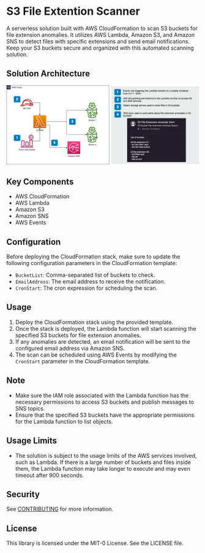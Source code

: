 # S3 File Extention Scanner 

A serverless solution built with AWS CloudFormation to scan S3 buckets for file extension anomalies. It utilizes AWS Lambda, Amazon S3, and Amazon SNS to detect files with specific extensions and send email notifications. Keep your S3 buckets secure and organized with this automated scanning solution.

## Solution Architecture

![Solution Architecture](img/architecture_diagram.png)

## Key Components

- AWS CloudFormation
- AWS Lambda
- Amazon S3
- Amazon SNS
- AWS Events

## Configuration

Before deploying the CloudFormation stack, make sure to update the following configuration parameters in the CloudFormation template:

- `BucketList`: Comma-separated list of buckets to check.
- `EmailAddress`: The email address to receive the notification.
- `CronStart`: The cron expression for scheduling the scan.

## Usage

1. Deploy the CloudFormation stack using the provided template.
2. Once the stack is deployed, the Lambda function will start scanning the specified S3 buckets for file extension anomalies.
3. If any anomalies are detected, an email notification will be sent to the configured email address via Amazon SNS.
4. The scan can be scheduled using AWS Events by modifying the `CronStart` parameter in the CloudFormation template.

## Note

- Make sure the IAM role associated with the Lambda function has the necessary permissions to access S3 buckets and publish messages to SNS topics.
- Ensure that the specified S3 buckets have the appropriate permissions for the Lambda function to list objects.

## Usage Limits

- The solution is subject to the usage limits of the AWS services involved, such as Lambda. If there is a large number of buckets and files inside them, the Lambda function may take longer to execute and may even timeout after 900 seconds. 

## Security

See [CONTRIBUTING](CONTRIBUTING.md#security-issue-notifications) for more information.

## License

This library is licensed under the MIT-0 License. See the LICENSE file.
